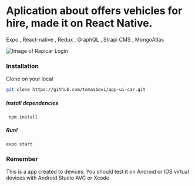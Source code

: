 #  Aplication about offers vehicles for hire, made it on React Native.

Expo , React-native , Redux , GraphQL , Strapi CMS , MongoAtlas

![Image of Rapicar Login](https://www.tomasbevi.com.ar/files/rapicar.gif)


### Installation

Clone on your local 
```sh
git clone https://github.com/tomasbevi/app-ui-car.git
```

<h5>Install dependencies </h5>
<code> npm install</code>

<h5>Run! </h5>
<code>expo start</code>

### Remember 
This is a app created to devices.
You should test it on Android or IOS virtual devices with Android Studio AVC or Xcode